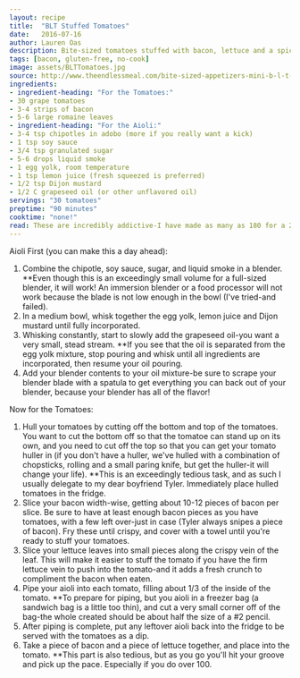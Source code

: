 ```yaml
---
layout: recipe
title:  "BLT Stuffed Tomatoes"
date:   2016-07-16
author: Lauren Oas
description: Bite-sized tomatoes stuffed with bacon, lettuce and a spicy aioli.
tags: [bacon, gluten-free, no-cook]
image: assets/BLTTomatoes.jpg
source: http://www.theendlessmeal.com/bite-sized-appetizers-mini-b-l-t-cups/
ingredients:
- ingredient-heading: "For the Tomatoes:"
- 30 grape tomatoes
- 3-4 strips of bacon
- 5-6 large romaine leaves
- ingredient-heading: "For the Aioli:"
- 3-4 tsp chipotles in adobo (more if you really want a kick)
- 1 tsp soy sauce
- 3/4 tsp granulated sugar
- 5-6 drops liquid smoke
- 1 egg yolk, room temperature
- 1 tsp lemon juice (fresh squeezed is preferred)
- 1/2 tsp Dijon mustard
- 1/2 C grapeseed oil (or other unflavored oil)
servings: "30 tomatoes"
preptime: "90 minutes"
cooktime: "none!"
read: These are incredibly addictive-I have made as many as 180 for a 25 person party, and I've NEVER had any leftover. You should plan for at least 5 tomatoes per person. You will likely have an excess of aioli, as this should be enough for as many as 75 tomatoes-just serve it on the side as a dip! I would also recommend making the aioli a day ahead to save time when you need to serve. Do NOT use olive oil for your aioli (which I know makes it not really an aioli)! **This recipe is marked gluten-free, but please be sure to check your ingredients that they are marked "gluten-free" before you serve to anybody with dietary restrictions.
---
```

Aioli First (you can make this a day ahead):

1. Combine the chipotle, soy sauce, sugar, and liquid smoke in a blender. **Even though this is an exceedingly small volume for a full-sized blender, it will work! An immersion blender or a food processor will not work because the blade is not low enough in the bowl (I've tried-and failed).
2. In a medium bowl, whisk together the egg yolk, lemon juice and Dijon mustard until fully incorporated.
3. Whisking constantly, start to slowly add the grapeseed oil-you want a very small, stead stream. **If you see that the oil is separated from the egg yolk mixture, stop pouring and whisk until all ingredients are incorporated, then resume your oil pouring.
4. Add your blender contents to your oil mixture-be sure to scrape your blender blade with a spatula to get everything you can back out of your blender, because your blender has all of the flavor!

Now for the Tomatoes:

1. Hull your tomatoes by cutting off the bottom and top of the tomatoes. You want to cut the bottom off so that the tomatoe can stand up on its own, and you need to cut off the top so that you can get your tomato huller in (if you don't have a huller, we've hulled with a combination of chopsticks, rolling and a small paring knife, but get the huller-it will change your life). **This is an exceedingly tedious task, and as such I usually delegate to my dear boyfriend Tyler. Immediately place hulled tomatoes in the fridge.
2. Slice your bacon width-wise, getting about 10-12 pieces of bacon per slice. Be sure to have at least enough bacon pieces as you have tomatoes, with a few left over-just in case (Tyler always snipes a piece of bacon). Fry these until crispy, and cover with a towel until you're ready to stuff your tomatoes.
3. Slice your lettuce leaves into small pieces along the crispy vein of the leaf. This will make it easier to stuff the tomato if you have the firm lettuce vein to push into the tomato-and it adds a fresh crunch to compliment the bacon when eaten.
4. Pipe your aioli into each tomato, filling about 1/3 of the inside of the tomato. **To prepare for piping, but you aioli in a freezer bag (a sandwich bag is a little too thin), and cut a very small corner off of the bag-the whole created should be about half the size of a #2 pencil.
5. After piping is complete, put any leftover aioli back into the fridge to be served with the tomatoes as a dip.
6. Take a piece of bacon and a piece of lettuce together, and place into the tomato. **This part is also tedious, but as you go you'll hit your groove and pick up the pace. Especially if you do over 100.
